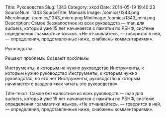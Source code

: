 Title: Руководства 
Slug: 1343 
Category: xkcd 
Date: 2014-05-19 19:40:23 
SourceNum: 1343 
SourceTitle: Manuals 
Image: /comics/1343.png 
MicroImage: /comics/1343_micro.png 
MiniImage: /comics/1343_mini.png 
Description: Самое безжалостное из всех руководств — man для sudoers, который уже 15 лет начинается с памятки по РБНФ, системе определения грамматики языков. «Не отчаивайтесь, — говорится в ней, — определения, представленные ниже, снабжены комментариями». 

Руководства

Решают проблемы
Создают проблемы

Инструменты, к которым не нужно руководство
Инструменты, к которым нужно руководство
Инструменты, к которым нужно руководство, но его нет
Инструменты, руководство к которым начинается с раздела «как читать это руководство»

Title-текст: Самое безжалостное из всех руководств — man для sudoers, который уже 15 лет начинается с памятки по РБНФ, системе определения грамматики языков. «Не отчаивайтесь, — говорится в ней, — определения, представленные ниже, снабжены комментариями».